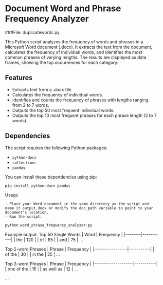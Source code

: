 # Document Word and Phrase Frequency Analyzer
###File: duplicatewords.py

This Python script analyzes the frequency of words and phrases in a Microsoft Word document (.docx). It extracts the text from the document, calculates the frequency of individual words, and identifies the most common phrases of varying lengths. The results are displayed as data frames, showing the top occurrences for each category.

## Features

- Extracts text from a .docx file.
- Calculates the frequency of individual words.
- Identifies and counts the frequency of phrases with lengths ranging from 2 to 7 words.
- Outputs the top 50 most frequent individual words.
- Outputs the top 10 most frequent phrases for each phrase length (2 to 7 words).

## Dependencies

The script requires the following Python packages:
- `python-docx`
- `collections`
- `pandas`

You can install these dependencies using pip:

```bash
pip install python-docx pandas
```

Usage

    - Place your Word document in the same directory as the script and name it output.docx or modify the doc_path variable to point to your document's location.
    - Run the script:
```bash
python word_phrase_frequency_analyzer.py
```

Example output:
Top 50 Single Words
| Word   | Frequency |
|--------|-----------|
| the    | 120       |
| of     | 85        |
| and    | 75        |
...

Top 2-word Phrases
| Phrase          | Frequency |
|-----------------|-----------|
| of the          | 30        |
| in the          | 25        |
...

Top 3-word Phrases
| Phrase             | Frequency |
|--------------------|-----------|
| one of the         | 15        |
| as well as         | 12        |
...

...

